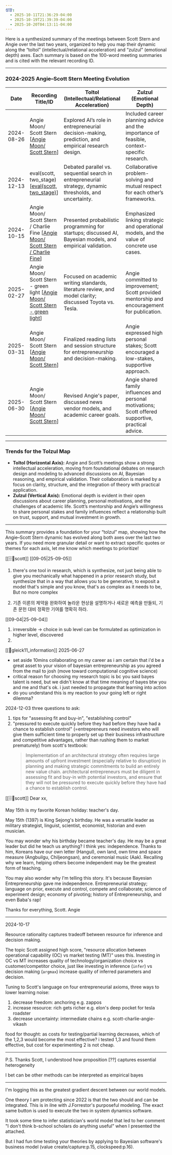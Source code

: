 ```yaml
---
성장:
  - 2025-10-11T21:36:29-04:00
  - 2025-10-19T21:39:39-04:00
  - 2025-10-20T04:13:11-04:00
---
```

Here is a synthesized summary of the meetings between Scott Stern and Angie over the last two years, organized to help you map their dynamic along the “toltol” (intellectual/relational acceleration) and “zulzul” (emotional depth) axes. Each summary is based on the 100-word meeting summaries and is cited with the relevant recording ID.

---

### 2024-2025 Angie–Scott Stern Meeting Evolution

| Date       | Recording Title/ID                                                                                                                | Toltol (Intellectual/Relational Acceleration)                                                              | Zulzul (Emotional Depth)                                                                             |
| ---------- | --------------------------------------------------------------------------------------------------------------------------------- | ---------------------------------------------------------------------------------------------------------- | ---------------------------------------------------------------------------------------------------- |
| 2024-08-26 | Angie Moon/ Scott Stern [[Angie Moon/ Scott Stern](https://otter.ai/u/v-e8d2UEBr0yyZ3T36Pfj1FU7zY)]                               | Explored AI’s role in entrepreneurial decision-making, prediction, and empirical research design.          | Included career planning advice and the importance of feasible, context-specific research.           |
| 2024-12-13 | eval(scott, two_stage) [[eval(scott, two_stage)](https://otter.ai/u/S_WP0mi7UYQl2HY7GzWzTi-6RHI)]                                 | Debated parallel vs. sequential search in entrepreneurial strategy, dynamic thresholds, and uncertainty.   | Collaborative problem-solving and mutual respect for each other’s frameworks.                        |
| 2024-10-15 | Angie Moon/ Scott Stern / Charlie Fine [[Angie Moon/ Scott Stern / Charlie Fine](https://otter.ai/u/Rpo9S2ehKImjiNPtYvNaEzdR7A8)] | Presented probabilistic programming for startups; discussed AI, Bayesian models, and empirical validation. | Emphasized linking strategic and operational models, and the value of concrete use cases.            |
| 2025-02-27 | Angie Moon/ Scott Stern - green light [[Angie Moon/ Scott Stern - green light](https://otter.ai/u/qLvEAcUZsKbuT9sCAQDBAC0sigU)]   | Focused on academic writing standards, literature review, and model clarity; discussed Toyota vs. Tesla.   | Angie committed to improvement; Scott provided mentorship and encouragement for publication.         |
| 2025-03-31 | Angie Moon/ Scott Stern [[Angie Moon/ Scott Stern](https://otter.ai/u/CQ64vC6hBe9Vzoj_yiCvsN3vTy0)]                               | Finalized reading lists and session structure for entrepreneurship and decision-making.                    | Angie expressed high personal stakes; Scott encouraged a low-stakes, supportive approach.            |
| 2025-06-30 | Angie Moon/ Scott Stern [[Angie Moon/ Scott Stern](https://otter.ai/u/sav4rR3sh1oKuHGdWki5-nrkUTE)]                               | Revised Angie's paper, discussed news vendor models, and academic career goals.                            | Angie shared family influences and personal motivations; Scott offered supportive, practical advice. |

---

### Trends for the Tolzul Map

- **Toltol (Horizontal Axis):** Angie and Scott’s meetings show a strong intellectual acceleration, moving from foundational debates on research design and modeling to advanced discussions on AI, Bayesian reasoning, and empirical validation. Their collaboration is marked by a focus on clarity, structure, and the integration of theory with practical application.
- **Zulzul (Vertical Axis):** Emotional depth is evident in their open discussions about career planning, personal motivations, and the challenges of academic life. Scott’s mentorship and Angie’s willingness to share personal stakes and family influences reflect a relationship built on trust, support, and mutual investment in growth.

---

This summary provides a foundation for your “tolzul” map, showing how the Angie–Scott Stern dynamic has evolved along both axes over the last two years. If you need more granular detail or want to extract specific quotes or themes for each axis, let me know which meetings to prioritize!

[[🗄️🧠scott]]
[[09-05|25-09-05]]

1. there's one tool in research, which is synthesize, not just being able to give you mechanically what happened in a prior research study, but synthesize that in a way that allows you to be generative, to exposit a model that's simple and you know, that's as complex as it needs to be, But no more complex

2. 기존 이론의 제약을 완화하여 놀라운 현상을 설명하거나 새로운 예측을 만들되, 기존 문헌 대비 정확한 기여를 명확히 하라.

[[09-04|25-09-04]]
1. irreversible -> choice in sub level can be formulated as optimization in higher level, discovered
2. 

[[📜gleick11_information]]
2025-06-27
- set aside 10mins collaborating on my career as i am certain that i'd be a great asset to your vision of bayesian entrepreneurship as you agreed from the mail to josh (move toward computational cognitive science)
- critical reason for choosing my research topic is bc you said bayes talent is need, but we didn't know at that time meaning of bayes btw you and me and that's ok. i just needed to propagate that learning into action
- do you understand this is my reaction to your going left or right dilemma?

2024-12-03
three questions to ask: 
1. tips for "assessing fit and buy-in", "establishing control"
2. "pressured to execute quickly before they had before they have had a chance to establish control" (=entrepreneurs need investors who will give them sufficient time to properly set up their business infrastructure and competitive advantages, rather than rushing them to market prematurely) from scott's textbook:
	> Implementation of an architectural strategy often requires large amounts of upfront investment (especially relative to disruption) in planning and making strategic commitments to build an entirely new value chain. architectural entrepreneurs must be diligent in assessing fit and buy-in with potential investors, and ensure that they will not be pressured to execute quickly before they have had a chance to establish control.




[[🗄️🧠scott]]
Dear xx,

May 15th is my favorite Korean holiday: teacher's day.

May 15th (1397) is King Sejong's birthday. He was a versatile leader as military strategist, linguist, scientist, economist, historian and even musician.

You may wonder why his birthday became teacher's day. He may be a great leader but did he teach us anything? I think yes: independence. Thanks to him, Koreans have our own letter (Hangul), own land, own time and space measure (Angbuilgu, Chiljeongsan), and ceremonial music (Aak). Recalling why we learn, helping others become independent may be the greatest form of teaching.

You may also wonder why I'm telling this story. It's because Bayesian Entrepreneurship gave me independence. Entrepreneurial strategy; language on prior, execute and control, compete and collaborate; science of experiment design; economy of pivoting; history of Entrepreneurship, and even Baba's rap!

Thanks for everything, Scott. 
Angie

---
2024-10-17

Resource rationality captures tradeoff between resource for inference and decision making.

The topic Scott assigned high score, "resource allocation between operational capability (OC) vs market testing (MT)" uses this. Investing in OC vs MT increases quality of technology/organization choice vs customer/competitor choice, just like investing in inference (`infer`) vs decision making (`argmax`) increase quality of inferred parameters and decision.

Tuning to Scott's language on four entrepreneurial axioms, three ways to lower learning noise:
1. decrease freedom: anchoring e.g. zappos
2. increase resource: rich gets richer e.g. elon's deep pocket for tesla roadster
3. decrease uncertainty: intermediate chains e.g. scott-charlie-angie-vikash 

food for thought: as costs for testing/partial learning decreases, which of the 1,2,3 would become the most effective? i tested 1,3 and found them effective, but cost for experimenting 2 is not cheap.

---

P.S. Thanks Scott, I understood how proposition [??] captures essential heterogeneity

I bet can be other methods can be interpreted as empirical bayes

---

I'm logging this as the greatest gradient descent between our world models.

One theory I am protecting since 2022 is that the two should and can be integrated. This is in ilne with J.Forrestor's purposeful modeling. The exact same button is used to execute the two in system dynamics software.

It took some time to infer statistician's world model that led to her comment "I don't think b-school scholars do anything useful" when I presented the attached. 

But I had fun time testing your theories by applying to Bayesian software's business model (value create/capture:p.15, clockspeed:p.16).

